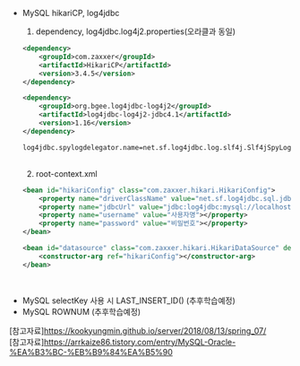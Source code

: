 - MySQL hikariCP, log4jdbc 
	1) dependency, log4jdbc.log4j2.properties(오라클과 동일)
	```xml
	<dependency>
		<groupId>com.zaxxer</groupId>
		<artifactId>HikariCP</artifactId>
		<version>3.4.5</version>
	</dependency>

	<dependency>
		<groupId>org.bgee.log4jdbc-log4j2</groupId>
		<artifactId>log4jdbc-log4j2-jdbc4.1</artifactId>
		<version>1.16</version>
	</dependency>
	```	
	```
	log4jdbc.spylogdelegator.name=net.sf.log4jdbc.log.slf4j.Slf4jSpyLogDelegator
	```
	
	<br>

	2) root-context.xml
	```xml
	<bean id="hikariConfig" class="com.zaxxer.hikari.HikariConfig">		
 		<property name="driverClassName" value="net.sf.log4jdbc.sql.jdbcapi.DriverSpy"></property>
		<property name="jdbcUrl" value="jdbc:log4jdbc:mysql://localhost:3306/데이터베이스명?serverTimezone=Asia/Seoul"></property> 
		<property name="username" value="사용자명"></property>
		<property name="password" value="비밀번호"></property>
	</bean>	
	
	<bean id="datasource" class="com.zaxxer.hikari.HikariDataSource" destroy-method="close">
		<constructor-arg ref="hikariConfig"></constructor-arg>
	</bean>
	```

<br>

- MySQL selectKey 사용 시 LAST_INSERT_ID() (추후학습예정)
- MySQL ROWNUM (추후학습예정)


[참고자료]https://kookyungmin.github.io/server/2018/08/13/spring_07/ <br>
[참고자료]https://arrkaize86.tistory.com/entry/MySQL-Oracle-%EA%B3%BC-%EB%B9%84%EA%B5%90
